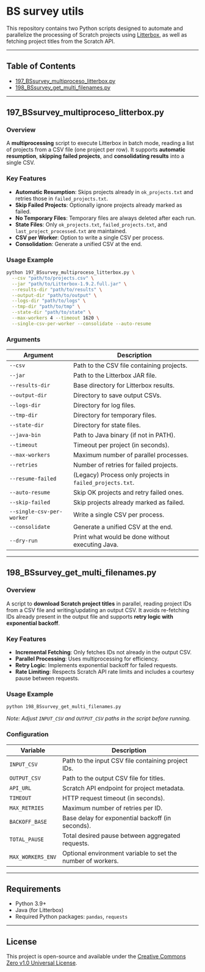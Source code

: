 # BS survey utils

This repository contains two Python scripts designed to automate and parallelize the processing of Scratch projects using [Litterbox](https://github.com/Niebert/Litterbox), as well as fetching project titles from the Scratch API.

---

## Table of Contents

- [197_BSsurvey_multiproceso_litterbox.py](#197_bssurvey_multiproceso_litterboxpy)
- [198_BSsurvey_get_multi_filenames.py](#198_bssurvey_get_multi_filenamespy)

---

## 197_BSsurvey_multiproceso_litterbox.py

### Overview
A **multiprocessing** script to execute Litterbox in batch mode, reading a list of projects from a CSV file (one project per row). It supports **automatic resumption**, **skipping failed projects**, and **consolidating results** into a single CSV.

### Key Features
- **Automatic Resumption**: Skips projects already in `ok_projects.txt` and retries those in `failed_projects.txt`.
- **Skip Failed Projects**: Optionally ignore projects already marked as failed.
- **No Temporary Files**: Temporary files are always deleted after each run.
- **State Files**: Only `ok_projects.txt`, `failed_projects.txt`, and `last_project_processed.txt` are maintained.
- **CSV per Worker**: Option to write a single CSV per process.
- **Consolidation**: Generate a unified CSV at the end.

### Usage Example
```bash
python 197_BSsurvey_multiproceso_litterbox.py \
  --csv "path/to/projects.csv" \
  --jar "path/to/Litterbox-1.9.2.full.jar" \
  --results-dir "path/to/results" \
  --output-dir "path/to/output" \
  --logs-dir "path/to/logs" \
  --tmp-dir "path/to/tmp" \
  --state-dir "path/to/state" \
  --max-workers 4 --timeout 1620 \
  --single-csv-per-worker --consolidate --auto-resume
```

### Arguments
| Argument | Description |
|----------|-------------|
| `--csv` | Path to the CSV file containing projects. |
| `--jar` | Path to the Litterbox JAR file. |
| `--results-dir` | Base directory for Litterbox results. |
| `--output-dir` | Directory to save output CSVs. |
| `--logs-dir` | Directory for log files. |
| `--tmp-dir` | Directory for temporary files. |
| `--state-dir` | Directory for state files. |
| `--java-bin` | Path to Java binary (if not in PATH). |
| `--timeout` | Timeout per project (in seconds). |
| `--max-workers` | Maximum number of parallel processes. |
| `--retries` | Number of retries for failed projects. |
| `--resume-failed` | (Legacy) Process only projects in `failed_projects.txt`. |
| `--auto-resume` | Skip OK projects and retry failed ones. |
| `--skip-failed` | Skip projects already marked as failed. |
| `--single-csv-per-worker` | Write a single CSV per process. |
| `--consolidate` | Generate a unified CSV at the end. |
| `--dry-run` | Print what would be done without executing Java. |

---

## 198_BSsurvey_get_multi_filenames.py

### Overview
A script to **download Scratch project titles** in parallel, reading project IDs from a CSV file and writing/updating an output CSV. It avoids re-fetching IDs already present in the output file and supports **retry logic with exponential backoff**.

### Key Features
- **Incremental Fetching**: Only fetches IDs not already in the output CSV.
- **Parallel Processing**: Uses multiprocessing for efficiency.
- **Retry Logic**: Implements exponential backoff for failed requests.
- **Rate Limiting**: Respects Scratch API rate limits and includes a courtesy pause between requests.

### Usage Example
```bash
python 198_BSsurvey_get_multi_filenames.py
```
*Note: Adjust `INPUT_CSV` and `OUTPUT_CSV` paths in the script before running.*

### Configuration
| Variable | Description |
|----------|-------------|
| `INPUT_CSV` | Path to the input CSV file containing project IDs. |
| `OUTPUT_CSV` | Path to the output CSV file for titles. |
| `API_URL` | Scratch API endpoint for project metadata. |
| `TIMEOUT` | HTTP request timeout (in seconds). |
| `MAX_RETRIES` | Maximum number of retries per ID. |
| `BACKOFF_BASE` | Base delay for exponential backoff (in seconds). |
| `TOTAL_PAUSE` | Total desired pause between aggregated requests. |
| `MAX_WORKERS_ENV` | Optional environment variable to set the number of workers. |

---

## Requirements
- Python 3.9+
- Java (for Litterbox)
- Required Python packages: `pandas`, `requests`

---

## License
This project is open-source and available under the [Creative Commons Zero v1.0 Universal License](LICENSE).
```

